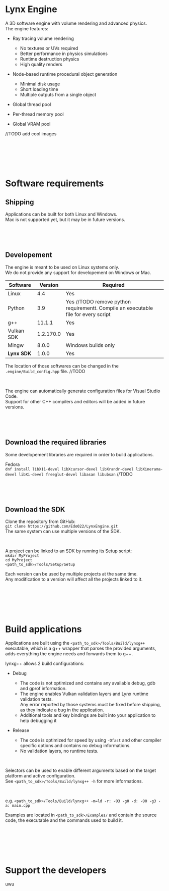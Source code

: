 # Lynx Engine

A 3D software engine with volume rendering and advanced physics.  
The engine features:

- Ray tracing volume rendering
  - No textures or UVs required
  - Better performance in physics simulations
  - Runtime destruction physics
  - High quality renders

- Node-based runtime procedural object generation
  - Minimal disk usage
  - Short loading time
  - Multiple outputs from a single object

- Global thread pool
- Per-thread memory pool
- Global VRAM pool

//TODO add cool images

&nbsp;

&nbsp;

&nbsp;

# Software requirements

## Shipping

Applications can be built for both Linux and Windows.  
Mac is not supported yet, but it may be in future versions.

&nbsp;

&nbsp;

## Developement

The engine is meant to be used on Linux systems only.  
We do not provide any support for developement on Windows or Mac.  


| Software     | Version   | Required            |
|--------------|-----------|---------------------|
| Linux        | 4.4       | Yes                 |
| Python       | 3.9       | Yes //TODO remove python requirementt. Compile an executable file for every script                 |
| g++          | 11.1.1    | Yes                 |
| Vulkan SDK   | 1.2.170.0 | Yes                 |
| Mingw        | 8.0.0     | Windows builds only |
| **Lynx SDK** | 1.0.0     | Yes                 |

The location of those softwares can be changed in the `.engine/Build_config.hpp` file. //TODO

&nbsp;

The engine can automatically generate configuration files for Visual Studio Code.  
Support for other C++ compilers and editors will be added in future versions.

&nbsp;

&nbsp;

## Download the required libraries

Some developement libraries are required in order to build applications.

Fedora  
`dnf install libX11-devel libXcursor-devel libXrandr-devel libXinerama-devel libXi-devel freeglut-devel libasan libubsan`
//TODO

&nbsp;

&nbsp;

## Download the SDK

Clone the repository from GitHub:  
`git clone https://github.com/Edo022/LynxEngine.git`  
The same system can use multiple versions of the SDK.

&nbsp;

A project can be linked to an SDK by running its Setup script:  
`mkdir MyProject`  
`cd MyProject`  
`<path_to_sdk>/Tools/Setup/Setup`  

Each version can be used by multiple projects at the same time.  
Any modification to a version will affect all the projects linked to it.

&nbsp;

&nbsp;

&nbsp;

# Build applications

Applications are built using the `<path_to_sdk>/Tools/Build/lynxg++` executable, 
which is a g++ wrapper that parses the provided arguments, adds everything the engine needs and forwards them to g++.

lynxg++ allows 2 build configurations:

- Debug  
  - The code is not optimized and contains any available debug, gdb and gprof information.
  - The engine enables Vulkan validation layers and Lynx runtime validation tests.  
    Any error reported by those systems must be fixed before shipping, as they indicate a bug in the application.  
  - Additional tools and key bindings are built into your application to help debugging it

- Release  
  - The code is optimized for speed by using `-Ofast` and other compiler specific options and contains no debug informations.
  - No validation layers, no runtime tests.

&nbsp;

Selectors can be used to enable different arguments based on the target platform and active configuration.  
See `<path_to_sdk>/Tools/Build/lynxg++ -h` for more informations.

&nbsp;

e.g. `<path_to_sdk>/Tools/Build/lynxg++ -m=ld -r: -O3 -g0 -d: -O0 -g3 -a: main.cpp`  

Examples are located in `<path_to_sdk>/Examples/` and contain the source code, the executable and the commands used to build it.  

&nbsp;

&nbsp;

&nbsp;

# Support the developers

uwu
